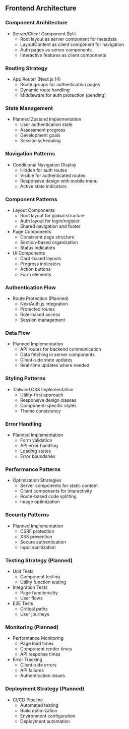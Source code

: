 ## Frontend Architecture

### Component Architecture
- Server/Client Component Split
  * Root layout as server component for metadata
  * LayoutContent as client component for navigation
  * Auth pages as server components
  * Interactive features as client components

### Routing Strategy
- App Router (Next.js 14)
  * Route groups for authentication pages
  * Dynamic route handling
  * Middleware for auth protection (pending)

### State Management
- Planned Zustand Implementation
  * User authentication state
  * Assessment progress
  * Development goals
  * Session scheduling

### Navigation Patterns
- Conditional Navigation Display
  * Hidden for auth routes
  * Visible for authenticated routes
  * Responsive design with mobile menu
  * Active state indicators

### Component Patterns
- Layout Components
  * Root layout for global structure
  * Auth layout for login/register
  * Shared navigation and footer
- Page Components
  * Consistent page structure
  * Section-based organization
  * Status indicators
- UI Components
  * Card-based layouts
  * Progress indicators
  * Action buttons
  * Form elements

### Authentication Flow
- Route Protection (Planned)
  * NextAuth.js integration
  * Protected routes
  * Role-based access
  * Session management

### Data Flow
- Planned Implementation
  * API routes for backend communication
  * Data fetching in server components
  * Client-side state updates
  * Real-time updates where needed

### Styling Patterns
- Tailwind CSS Implementation
  * Utility-first approach
  * Responsive design classes
  * Component-specific styles
  * Theme consistency

### Error Handling
- Planned Implementation
  * Form validation
  * API error handling
  * Loading states
  * Error boundaries

### Performance Patterns
- Optimization Strategies
  * Server components for static content
  * Client components for interactivity
  * Route-based code splitting
  * Image optimization

### Security Patterns
- Planned Implementation
  * CSRF protection
  * XSS prevention
  * Secure authentication
  * Input sanitization

### Testing Strategy (Planned)
- Unit Tests
  * Component testing
  * Utility function testing
- Integration Tests
  * Page functionality
  * User flows
- E2E Tests
  * Critical paths
  * User journeys

### Monitoring (Planned)
- Performance Monitoring
  * Page load times
  * Component render times
  * API response times
- Error Tracking
  * Client-side errors
  * API failures
  * Authentication issues

### Deployment Strategy (Planned)
- CI/CD Pipeline
  * Automated testing
  * Build optimization
  * Environment configuration
  * Deployment automation
